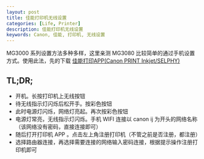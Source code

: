 ```yaml
---
layout: post
title: 佳能打印机无线设置
categories: [Life, Printer]
description: 佳能打印机无线设置
keywords: Canon, 佳能, 打印机, 无线设置
---
```



MG3000 系列设置方法多种多样，这里亲测 MG3080 比较简单的通过手机设置方式。使用此法，先的下载 [佳能打印APP(Canon PRINT Inkjet/SELPHY)](http://www.canon.com.cn/supports/download/app.html)

## TL;DR;
- 开机。长按打印机上无线按钮
- 待无线指示灯闪烁后松开手。按彩色按钮
- 此时电源灯闪烁，网络灯亮起。再次按彩色按钮
- 电源灯常亮，无线指示灯闪烁。手机 WIFI 连接以 canon ij 为开头的网络名称（该网络没有密码，直接连接即可）
- 随后打开打印机 APP 。点击左上角注册打印机（不管之前是否注册，都注册）
- 选择路由器连接，再选择需要连接的网络输入密码连接，根据提示操作注册打印机即可
